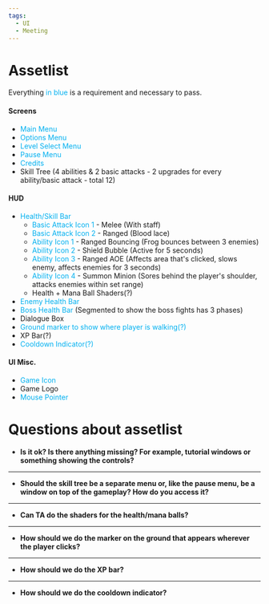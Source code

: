 ```yaml
---
tags:
  - UI
  - Meeting
---
```


# Assetlist
Everything <font color="#00b0f0">in blue</font> is a requirement and necessary to pass.
#### Screens
- <font color="#00b0f0">Main Menu</font>
- <font color="#00b0f0">Options Menu</font>
- <font color="#00b0f0">Level Select Menu</font>
- <font color="#00b0f0">Pause Menu</font>
- <font color="#00b0f0">Credits</font>
- Skill Tree (4 abilities & 2 basic attacks - 2 upgrades for every ability/basic attack - total 12)
#### HUD
- <font color="#00b0f0">Health/Skill Bar</font>
	- <font color="#00b0f0">Basic Attack Icon 1</font> - Melee (With staff)
	- <font color="#00b0f0">Basic Attack Icon 2</font> - Ranged (Blood lace)
	- <font color="#00b0f0">Ability Icon 1</font> - Ranged Bouncing (Frog bounces between 3 enemies)
	- <font color="#00b0f0">Ability Icon 2</font> - Shield Bubble (Active for 5 seconds)
	- <font color="#00b0f0">Ability Icon 3</font> - Ranged AOE (Affects area that's clicked, slows enemy, affects enemies for 3 seconds)
	- <font color="#00b0f0">Ability Icon 4</font> - Summon Minion (Sores behind the player's shoulder, attacks enemies within set range)
	- Health + Mana Ball Shaders(?)
- <font color="#00b0f0">Enemy Health Bar</font>
- <font color="#00b0f0">Boss Health Bar</font> (Segmented to show the boss fights has 3 phases)
- Dialogue Box
- <font color="#00b0f0">Ground marker to show where player is walking(?)</font>
- XP Bar(?)
- <font color="#00b0f0">Cooldown Indicator(?)</font>
#### UI Misc.
- <font color="#00b0f0">Game Icon</font>
- Game Logo
- <font color="#00b0f0">Mouse Pointer</font>
# Questions about assetlist
- **Is it ok? Is there anything missing? For example, tutorial windows or something showing the controls?**


<hr>

- **Should the skill tree be a separate menu or, like the pause menu, be a window on top of the gameplay? How do you access it?** 


<hr>

- **Can TA do the shaders for the health/mana balls?**


<hr>

- **How should we do the marker on the ground that appears wherever the player clicks?**


<hr>

- **How should we do the XP bar?**


<hr>

- **How should we do the cooldown indicator?**
